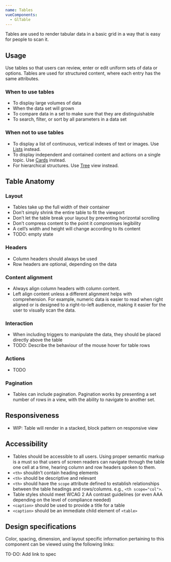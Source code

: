 ```yaml
---
name: Tables
vueComponents: 
  - GlTable
---
```


Tables are used to render tabular data in a basic grid in a way that is easy for people to scan it.

## Usage

Use tables so that users can review, enter or edit uniform sets of data or options. Tables are used for structured content, where each entry has the same attributes.

### When to use tables

*   To display large volumes of data
*   When the data set will grown
*   To compare data in a set to make sure that they are distinguishable
*   To search, filter, or sort by all parameters in a data set

### When not to use tables

*   To display a list of continuous, vertical indexes of text or images. Use [Lists](/components/lists) instead.
*   To display independent and contained content and actions on a single topic. Use [Cards](/components/cards) instead.
*   For hierarchical structures. Use [Tree](/components/tree) view instead.

## Table Anatomy

### Layout

* Tables take up the full width of their container
* Don’t simply shrink the entire table to fit the viewport
* Don’t let the table break your layout by preventing horizontal scrolling
* Don’t compress content to the point it compromises legibility
* A cell’s width and height will change according to its content
* TODO: empty state

### Headers

* Column headers should always be used
* Row headers are optional, depending on the data

### Content alignment

* Always align column headers with column content.
* Left align content unless a different alignment helps with comprehension. For example, numeric data is easier to read when right aligned or is designed to a right-to-left audience, making it easier for the user to visually scan the data.

### Interaction

* When including triggers to manipulate the data, they should be placed directly above the table
* TODO: Describe the behaviour of the mouse hover for table rows

### Actions

* TODO

### Pagination

* Tables can include pagination. Pagination works by presenting a set number of rows in a view, with the ability to navigate to another set.

## Responsiveness

* WIP: Table will render in a stacked, block pattern on responsive view

## Accessibility

* Tables should be accessible to all users. Using proper semantic markup is a must so that users of screen readers can navigate through the table one cell at a time, hearing column and row headers spoken to them.
* `<th>` shouldn’t contain heading elements
* `<th>` should be descriptive and relevant
* `<th>` should have the `scope` attribute defined to establish relationships between the table headings and rows/columns. e.g., `<th scope="col">`.
* Table styles should meet WCAG 2 AA contrast guidelines (or even AAA depending on the level of compliance needed)
* `<caption>` should be used to provide a title for a table
* `<caption>` should be an immediate child element of `<table>`

## Design specifications

Color, spacing, dimension, and layout specific information pertaining to this component can be viewed using the following links:

T0-DO: Add link to spec

